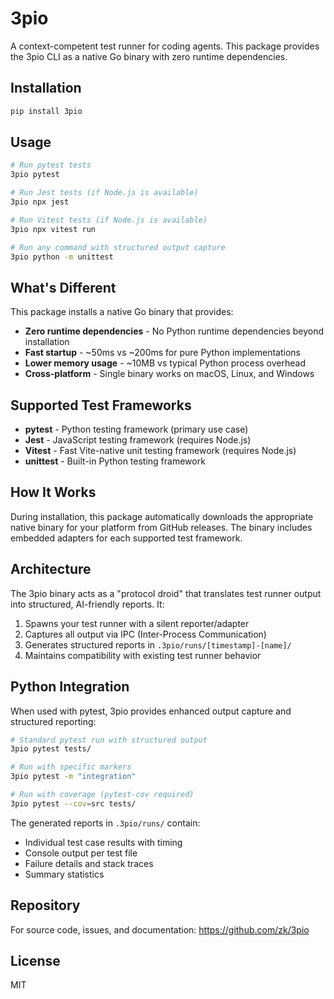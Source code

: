 # 3pio

A context-competent test runner for coding agents. This package provides the 3pio CLI as a native Go binary with zero runtime dependencies.

## Installation

```bash
pip install 3pio
```

## Usage

```bash
# Run pytest tests
3pio pytest

# Run Jest tests (if Node.js is available)
3pio npx jest

# Run Vitest tests (if Node.js is available)
3pio npx vitest run

# Run any command with structured output capture
3pio python -m unittest
```

## What's Different

This package installs a native Go binary that provides:

- **Zero runtime dependencies** - No Python runtime dependencies beyond installation
- **Fast startup** - ~50ms vs ~200ms for pure Python implementations
- **Lower memory usage** - ~10MB vs typical Python process overhead
- **Cross-platform** - Single binary works on macOS, Linux, and Windows

## Supported Test Frameworks

- **pytest** - Python testing framework (primary use case)
- **Jest** - JavaScript testing framework (requires Node.js)
- **Vitest** - Fast Vite-native unit testing framework (requires Node.js)
- **unittest** - Built-in Python testing framework

## How It Works

During installation, this package automatically downloads the appropriate native binary for your platform from GitHub releases. The binary includes embedded adapters for each supported test framework.

## Architecture

The 3pio binary acts as a "protocol droid" that translates test runner output into structured, AI-friendly reports. It:

1. Spawns your test runner with a silent reporter/adapter
2. Captures all output via IPC (Inter-Process Communication)
3. Generates structured reports in `.3pio/runs/[timestamp]-[name]/`
4. Maintains compatibility with existing test runner behavior

## Python Integration

When used with pytest, 3pio provides enhanced output capture and structured reporting:

```bash
# Standard pytest run with structured output
3pio pytest tests/

# Run with specific markers
3pio pytest -m "integration"

# Run with coverage (pytest-cov required)
3pio pytest --cov=src tests/
```

The generated reports in `.3pio/runs/` contain:
- Individual test case results with timing
- Console output per test file
- Failure details and stack traces
- Summary statistics

## Repository

For source code, issues, and documentation: https://github.com/zk/3pio

## License

MIT